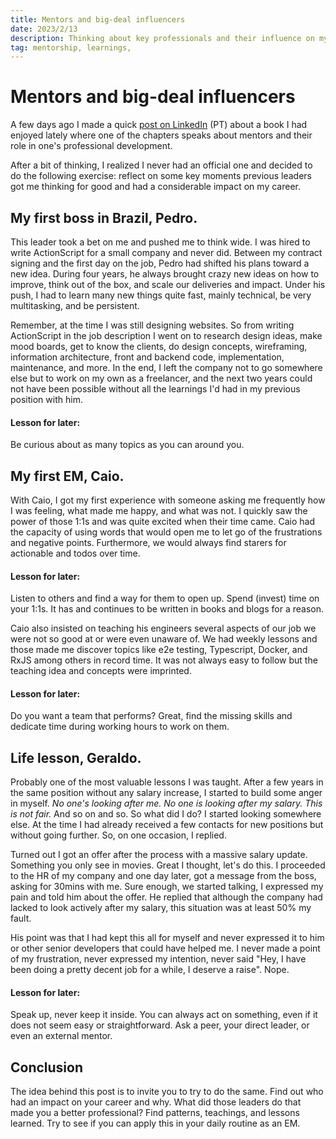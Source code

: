 ```yaml
---
title: Mentors and big-deal influencers
date: 2023/2/13
description: Thinking about key professionals and their influence on my career so far.
tag: mentorship, learnings, 
---
```


# Mentors and big-deal influencers

A few days ago I made a quick [post on LinkedIn](https://www.linkedin.com/posts/kevinchevallier_ja-li-v%C3%A1rios-livros-por-ai-sobre-carreira-activity-7029063659058307072-hayg?utm_source=share&utm_medium=member_desktop) (PT) about a book I had enjoyed lately where one of the chapters speaks about mentors and their role in one's professional development. 

After a bit of thinking, I realized I never had an official one and decided to do the following exercise: reflect on some key moments previous leaders got me thinking for good and had a considerable impact on my career.

## My first boss in Brazil, Pedro.

This leader took a bet on me and pushed me to think wide. I was hired to write ActionScript for a small company and never did. Between my contract signing and the first day on the job, Pedro had shifted his plans toward a new idea. During four years, he always brought crazy new ideas on how to improve, think out of the box, and scale our deliveries and impact. Under his push, I had to learn many new things quite fast, mainly technical, be very multitasking, and be persistent. 

Remember, at the time I was still designing websites. So from writing ActionScript in the job description I went on to research design ideas, make mood boards, get to know the clients, do design concepts, wireframing, information architecture, front and backend code, implementation, maintenance, and more. 
In the end, I left the company not to go somewhere else but to work on my own as a freelancer, and the next two years could not have been possible without all the learnings I'd had in my previous position with him. 

#### Lesson for later: 
Be curious about as many topics as you can around you. 

## My first EM, Caio. 
With Caio, I got my first experience with someone asking me frequently how I was feeling, what made me happy, and what was not. I quickly saw the power of those 1:1s and was quite excited when their time came. Caio had the capacity of using words that would open me to let go of the frustrations and negative points. Furthermore, we would always find starers for actionable and todos over time. 

#### Lesson for later: 
Listen to others and find a way for them to open up.  Spend (invest) time on your 1:1s. It has and continues to be written in books and blogs for a reason. 

Caio also insisted on teaching his engineers several aspects of our job we were not so good at or were even unaware of. We had weekly lessons and those made me discover topics like e2e testing, Typescript, Docker, and RxJS among others in record time. It was not always easy to follow but the teaching idea and concepts were imprinted. 

#### Lesson for later: 
Do you want a team that performs? Great, find the missing skills and dedicate time during working hours to work on them. 

## Life lesson, Geraldo.

Probably one of the most valuable lessons I was taught. After a few years in the same position without any salary increase, I started to build some anger in myself. _No one's looking after me. No one is looking after my salary. This is not fair._ And so on and so. So what did I do? I started looking somewhere else. At the time I had already received a few contacts for new positions but without going further. So, on one occasion, I replied.

Turned out I got an offer after the process with a massive salary update. Something you only see in movies. Great I thought, let's do this. I proceeded to the HR of my company and one day later, got a message from the boss, asking for 30mins with me. Sure enough, we started talking, I expressed my pain and told him about the offer. He replied that although the company had lacked to look actively after my salary, this situation was at least 50% my fault. 

His point was that  I had kept this all for myself and never expressed it to him or other senior developers that could have helped me. I never made a point of my frustration, never expressed my intention, never said "Hey, I have been doing a pretty decent job for a while, I deserve a raise". Nope.

#### Lesson for later: 
Speak up, never keep it inside. You can always act on something, even if it does not seem easy or straightforward. Ask a peer, your direct leader, or even an external mentor.  

## Conclusion

The idea behind this post is to invite you to try to do the same. Find out who had an impact on your career and why. What did those leaders do that made you a better professional? Find patterns, teachings, and lessons learned. Try to see if you can apply this in your daily routine as an EM.
